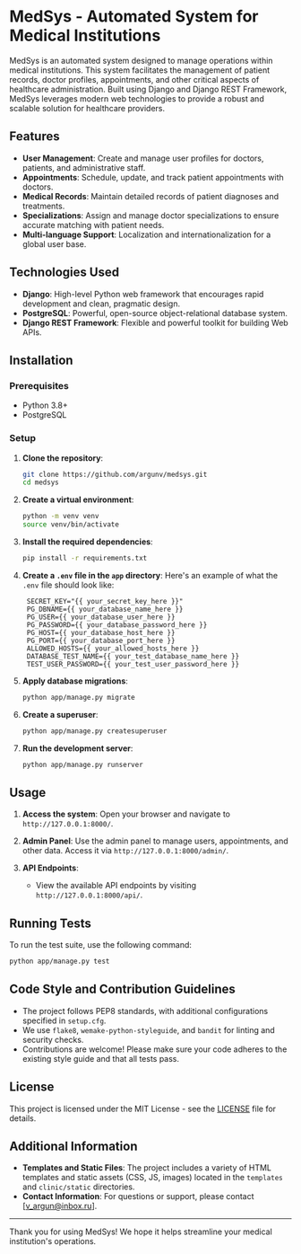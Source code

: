 # MedSys - Automated System for Medical Institutions

MedSys is an automated system designed to manage operations within medical institutions. This system facilitates the management of patient records, doctor profiles, appointments, and other critical aspects of healthcare administration. Built using Django and Django REST Framework, MedSys leverages modern web technologies to provide a robust and scalable solution for healthcare providers.

## Features

- **User Management**: Create and manage user profiles for doctors, patients, and administrative staff.
- **Appointments**: Schedule, update, and track patient appointments with doctors.
- **Medical Records**: Maintain detailed records of patient diagnoses and treatments.
- **Specializations**: Assign and manage doctor specializations to ensure accurate matching with patient needs.
- **Multi-language Support**: Localization and internationalization for a global user base.

## Technologies Used

- **Django**: High-level Python web framework that encourages rapid development and clean, pragmatic design.
- **PostgreSQL**: Powerful, open-source object-relational database system.
- **Django REST Framework**: Flexible and powerful toolkit for building Web APIs.

## Installation

### Prerequisites

- Python 3.8+
- PostgreSQL

### Setup

1. **Clone the repository**:
   ```sh
   git clone https://github.com/argunv/medsys.git
   cd medsys
   ```

2. **Create a virtual environment**:
   ```sh
   python -m venv venv
   source venv/bin/activate
   ```

3. **Install the required dependencies**:
   ```sh
   pip install -r requirements.txt
   ```

4. **Create a `.env` file in the `app` directory**:
   Here's an example of what the `.env` file should look like:
   ```env
    SECRET_KEY="{{ your_secret_key_here }}"
    PG_DBNAME={{ your_database_name_here }}
    PG_USER={{ your_database_user_here }}
    PG_PASSWORD={{ your_database_password_here }}
    PG_HOST={{ your_database_host_here }}
    PG_PORT={{ your_database_port_here }}
    ALLOWED_HOSTS={{ your_allowed_hosts_here }}
    DATABASE_TEST_NAME={{ your_test_database_name_here }}
    TEST_USER_PASSWORD={{ your_test_user_password_here }}
   ```

5. **Apply database migrations**:
   ```sh
   python app/manage.py migrate
   ```

6. **Create a superuser**:
   ```sh
   python app/manage.py createsuperuser
   ```

7. **Run the development server**:
   ```sh
   python app/manage.py runserver
   ```

## Usage

1. **Access the system**: 
   Open your browser and navigate to `http://127.0.0.1:8000/`.

2. **Admin Panel**:
   Use the admin panel to manage users, appointments, and other data. Access it via `http://127.0.0.1:8000/admin/`.

3. **API Endpoints**:
   - View the available API endpoints by visiting `http://127.0.0.1:8000/api/`.

## Running Tests

To run the test suite, use the following command:
```sh
python app/manage.py test
```

## Code Style and Contribution Guidelines

- The project follows PEP8 standards, with additional configurations specified in `setup.cfg`.
- We use `flake8`, `wemake-python-styleguide`, and `bandit` for linting and security checks.
- Contributions are welcome! Please make sure your code adheres to the existing style guide and that all tests pass.

## License

This project is licensed under the MIT License - see the [LICENSE](LICENSE) file for details.

## Additional Information

- **Templates and Static Files**: The project includes a variety of HTML templates and static assets (CSS, JS, images) located in the `templates` and `clinic/static` directories.
- **Contact Information**: For questions or support, please contact [v_argun@inbox.ru].

---

Thank you for using MedSys! We hope it helps streamline your medical institution's operations.
